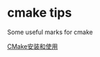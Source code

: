 # cmake tips
Some useful marks for cmake

[CMake安装和使用](http://blog.sina.com.cn/s/blog_5aee9eaf0100y36u.html)
